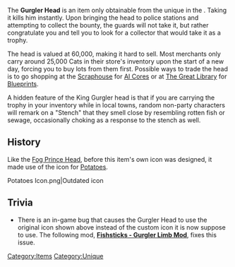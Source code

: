 The **Gurgler Head** is an item only obtainable from the unique [](King_Gurgler.md) in the [](Island_Lab.md). Taking it kills him instantly. Upon
bringing the head to police stations and attempting to collect the
bounty, the guards will not take it, but rather congratulate you and
tell you to look for a collector that would take it as a trophy.

The head is valued at 60,000, making it hard to sell. Most merchants
only carry around 25,000 Cats in their store's inventory upon the start
of a new day, forcing you to buy lots from them first. Possible ways to
trade the head is to go shopping at the
[Scraphouse](Scraphouse.md "wikilink") for [AI Cores](AI%20Core.md "wikilink")
or at [The Great Library](The_Great_Library.md "wikilink") for
[Blueprints](Blueprints.md "wikilink").

A hidden feature of the King Gurgler head is that if you are carrying
the trophy in your inventory while in local towns, random non-party
characters will remark on a "Stench" that they smell close by resembling
rotten fish or sewage, occasionally choking as a response to the stench
as well.

## History

Like the [Fog Prince Head](Fog_Prince_Head.md "wikilink"), before this
item's own icon was designed, it made use of the icon for
[Potatoes](Potatoes.md "wikilink").

Potatoes Icon.png\|Outdated icon

## Trivia

- There is an in-game bug that causes the Gurgler Head to use the
  original icon shown above instead of the custom icon it is now suppose
  to use. The following mod, **[Fishsticks - Gurgler Limb
  Mod](https://steamcommunity.com/sharedfiles/filedetails/?id=1752014748)**,
  fixes this issue.

[Category:Items](Category:Items "wikilink")
[Category:Unique](Category:Unique "wikilink")